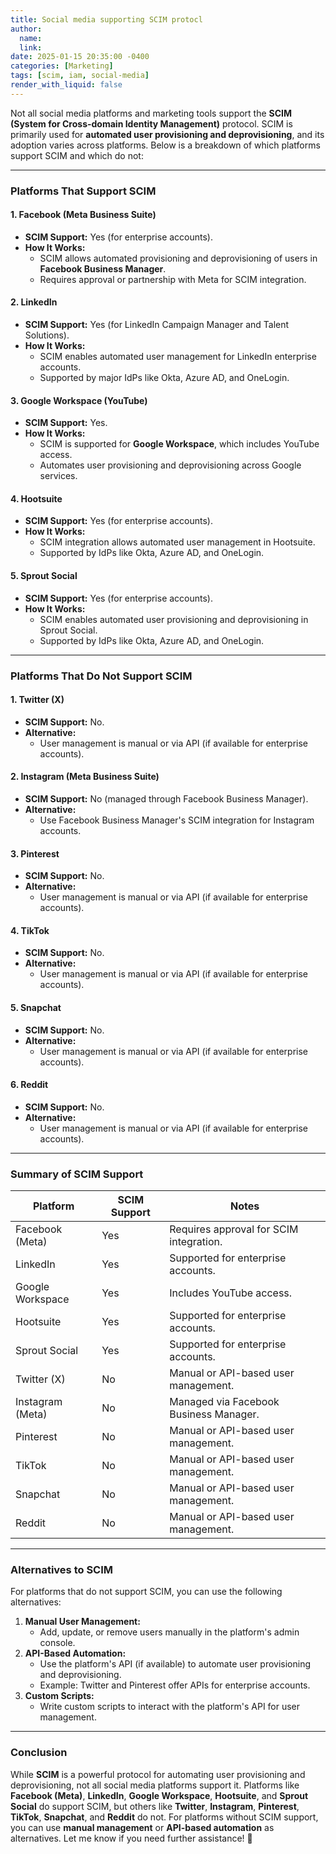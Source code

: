 ```yaml
---
title: Social media supporting SCIM protocl
author:
  name: 
  link: 
date: 2025-01-15 20:35:00 -0400
categories: [Marketing]
tags: [scim, iam, social-media]
render_with_liquid: false
---
```


Not all social media platforms and marketing tools support the **SCIM (System for Cross-domain Identity Management)** protocol. SCIM is primarily used for **automated user provisioning and deprovisioning**, and its adoption varies across platforms. Below is a breakdown of which platforms support SCIM and which do not:

---

### **Platforms That Support SCIM**

#### **1. Facebook (Meta Business Suite)**
- **SCIM Support:** Yes (for enterprise accounts).
- **How It Works:**
  - SCIM allows automated provisioning and deprovisioning of users in **Facebook Business Manager**.
  - Requires approval or partnership with Meta for SCIM integration.

#### **2. LinkedIn**
- **SCIM Support:** Yes (for LinkedIn Campaign Manager and Talent Solutions).
- **How It Works:**
  - SCIM enables automated user management for LinkedIn enterprise accounts.
  - Supported by major IdPs like Okta, Azure AD, and OneLogin.

#### **3. Google Workspace (YouTube)**
- **SCIM Support:** Yes.
- **How It Works:**
  - SCIM is supported for **Google Workspace**, which includes YouTube access.
  - Automates user provisioning and deprovisioning across Google services.

#### **4. Hootsuite**
- **SCIM Support:** Yes (for enterprise accounts).
- **How It Works:**
  - SCIM integration allows automated user management in Hootsuite.
  - Supported by IdPs like Okta, Azure AD, and OneLogin.

#### **5. Sprout Social**
- **SCIM Support:** Yes (for enterprise accounts).
- **How It Works:**
  - SCIM enables automated user provisioning and deprovisioning in Sprout Social.
  - Supported by IdPs like Okta, Azure AD, and OneLogin.

---

### **Platforms That Do Not Support SCIM**

#### **1. Twitter (X)**
- **SCIM Support:** No.
- **Alternative:**
  - User management is manual or via API (if available for enterprise accounts).

#### **2. Instagram (Meta Business Suite)**
- **SCIM Support:** No (managed through Facebook Business Manager).
- **Alternative:**
  - Use Facebook Business Manager's SCIM integration for Instagram accounts.

#### **3. Pinterest**
- **SCIM Support:** No.
- **Alternative:**
  - User management is manual or via API (if available for enterprise accounts).

#### **4. TikTok**
- **SCIM Support:** No.
- **Alternative:**
  - User management is manual or via API (if available for enterprise accounts).

#### **5. Snapchat**
- **SCIM Support:** No.
- **Alternative:**
  - User management is manual or via API (if available for enterprise accounts).

#### **6. Reddit**
- **SCIM Support:** No.
- **Alternative:**
  - User management is manual or via API (if available for enterprise accounts).

---

### **Summary of SCIM Support**

| **Platform**         | **SCIM Support** | **Notes**                              |
|-----------------------|------------------|----------------------------------------|
| Facebook (Meta)       | Yes              | Requires approval for SCIM integration.|
| LinkedIn              | Yes              | Supported for enterprise accounts.     |
| Google Workspace      | Yes              | Includes YouTube access.               |
| Hootsuite             | Yes              | Supported for enterprise accounts.     |
| Sprout Social         | Yes              | Supported for enterprise accounts.     |
| Twitter (X)           | No               | Manual or API-based user management.   |
| Instagram (Meta)      | No               | Managed via Facebook Business Manager. |
| Pinterest             | No               | Manual or API-based user management.   |
| TikTok                | No               | Manual or API-based user management.   |
| Snapchat              | No               | Manual or API-based user management.   |
| Reddit                | No               | Manual or API-based user management.   |

---

### **Alternatives to SCIM**
For platforms that do not support SCIM, you can use the following alternatives:
1. **Manual User Management:**
   - Add, update, or remove users manually in the platform's admin console.
2. **API-Based Automation:**
   - Use the platform's API (if available) to automate user provisioning and deprovisioning.
   - Example: Twitter and Pinterest offer APIs for enterprise accounts.
3. **Custom Scripts:**
   - Write custom scripts to interact with the platform's API for user management.

---

### **Conclusion**
While **SCIM** is a powerful protocol for automating user provisioning and deprovisioning, not all social media platforms support it. Platforms like **Facebook (Meta)**, **LinkedIn**, **Google Workspace**, **Hootsuite**, and **Sprout Social** do support SCIM, but others like **Twitter**, **Instagram**, **Pinterest**, **TikTok**, **Snapchat**, and **Reddit** do not. For platforms without SCIM support, you can use **manual management** or **API-based automation** as alternatives. Let me know if you need further assistance! 🚀

